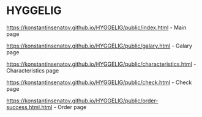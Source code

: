 # HYGGELIG

https://konstantinsenatov.github.io/HYGGELIG/public/index.html - Main page

https://konstantinsenatov.github.io/HYGGELIG/public/galary.html - Galary page

https://konstantinsenatov.github.io/HYGGELIG/public/characteristics.html - Characteristics page

https://konstantinsenatov.github.io/HYGGELIG/public/check.html - Check page

https://konstantinsenatov.github.io/HYGGELIG/public/order-success.html.html - Order page

